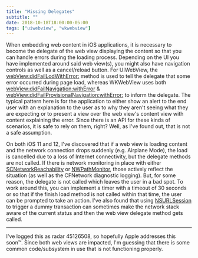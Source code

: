 ```yaml
---
title: "Missing Delegates"
subtitle: ""
date: 2018-10-18T18:00:00-05:00
tags: ["uiwebview", "wkwebview"]
---
```


When embedding web content in iOS applications, it is necessary to become the delegate of the web view displaying the content so that you can handle errors during the loading process. Depending on the UI you have implemented around said web view(s), you might also have navigation controls as well as a cancel/reload button. For UIWebView, the [webView:didFailLodWithError:](https://developer.apple.com/documentation/uikit/uiwebviewdelegate/1617970-webview?language=objc) method is used to tell the delegate that some error occurred during page load, whereas WKWebView uses both [webView:didFailNavigation:withError](https://developer.apple.com/documentation/webkit/wknavigationdelegate/1455623-webview?language=objc) & [webView:didFailProvisionalNavigation:withError:](https://developer.apple.com/documentation/webkit/wknavigationdelegate/1455637-webview?language=objc) to inform the delegate. The typical pattern here is for the application to either show an alert to the end user with an explanation to the user as to why they aren't seeing what they are expecting or to present a view over the web view's content view with content explaining the error. Since there is an API for these kinds of scenarios, it is safe to rely on them, right? Well, as I've found out, that is not a safe assumption.

On both iOS 11 and 12, I've discovered that if a web view is loading content and the network connection drops suddenly (e.g. Airplane Mode), the load is cancelled due to a loss of Internet connectivity, but the delegate methods are not called. If there is network monitoring in place with either [SCNetworkReachability](https://developer.apple.com/documentation/systemconfiguration/scnetworkreachability?language=objc) or [NWPathMonitor](https://developer.apple.com/documentation/network/nw_path_monitor_t?language=objc), those actively reflect the situation (as well as the CFNetwork diagnostic logging). But, for some reason, the delegate is not called which leaves the user in a bad spot. To work around this, you can implement a timer with a timeout of 30 seconds or so that if the finish load method is not called within that time, the user can be prompted to take an action. I've also found that using [NSURLSession](https://developer.apple.com/documentation/foundation/nsurlsession?language=objc) to trigger a dummy transaction can sometimes make the network stack aware of the current status and then the web view delegate method gets called. 

---

I've logged this as radar 45126508, so hopefully Apple addresses this soon™. Since both web views are impacted, I'm guessing that there is some common code/subsystem in use that is not functioning properly.
